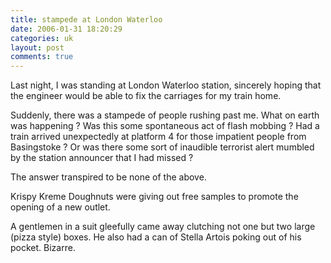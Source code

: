 ```yaml
---
title: stampede at London Waterloo
date: 2006-01-31 18:20:29
categories: uk
layout: post
comments: true
---
```

Last night, I was standing at London Waterloo station, sincerely hoping
that the engineer would be able to fix the carriages for my train home.

Suddenly, there was a stampede of people rushing past me. What on earth
was happening ? Was this some spontaneous act of flash mobbing ? Had a
train arrived unexpectedly at platform 4 for those impatient people from
Basingstoke ? Or was there some sort of inaudible terrorist alert
mumbled by the station announcer that I had missed ?

The answer transpired to be none of the above.

Krispy Kreme Doughnuts were giving out free samples to promote the
opening of a new outlet.

A gentlemen in a suit gleefully came away clutching not one but two
large (pizza style) boxes. He also had a can of Stella Artois poking out
of his pocket. Bizarre.
